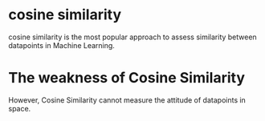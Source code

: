 # cosine similarity
cosine similarity is the most popular approach to assess similarity between datapoints in Machine Learning.

# The weakness of Cosine Similarity
However, Cosine Similarity cannot measure the attitude of datapoints in space. 